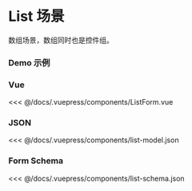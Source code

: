 # List 场景
数组场景，数组同时也是控件组。


### Demo 示例
<FormDemo component-name="list-form">
    
  ### Vue
  <<< @/docs/.vuepress/components/ListForm.vue

  ### JSON
  <<< @/docs/.vuepress/components/list-model.json

  ### Form Schema
  <<< @/docs/.vuepress/components/list-schema.json
</FormDemo>

